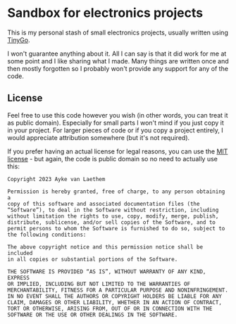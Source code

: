 # Sandbox for electronics projects

This is my personal stash of small electronics projects, usually written using [TinyGo](https://tinygo.org).

I won't guarantee anything about it. All I can say is that it did work for me at some point and I like sharing what I made. Many things are written once and then mostly forgotten so I probably won't provide any support for any of the code.

## License

Feel free to use this code however you wish (in other words, you can treat it as public domain). Especially for small parts I won't mind if you just copy it in your project. For larger pieces of code or if you copy a project entirely, I would appreciate attribution somewhere (but it's not required).

If you prefer having an actual license for legal reasons, you can use the [MIT license](https://opensource.org/license/mit/) - but again, the code is public domain so no need to actually use this:

```
Copyright 2023 Ayke van Laethem

Permission is hereby granted, free of charge, to any person obtaining a
copy of this software and associated documentation files (the
“Software”), to deal in the Software without restriction, including
without limitation the rights to use, copy, modify, merge, publish,
distribute, sublicense, and/or sell copies of the Software, and to
permit persons to whom the Software is furnished to do so, subject to
the following conditions:

The above copyright notice and this permission notice shall be included
in all copies or substantial portions of the Software.

THE SOFTWARE IS PROVIDED “AS IS”, WITHOUT WARRANTY OF ANY KIND, EXPRESS
OR IMPLIED, INCLUDING BUT NOT LIMITED TO THE WARRANTIES OF
MERCHANTABILITY, FITNESS FOR A PARTICULAR PURPOSE AND NONINFRINGEMENT.
IN NO EVENT SHALL THE AUTHORS OR COPYRIGHT HOLDERS BE LIABLE FOR ANY
CLAIM, DAMAGES OR OTHER LIABILITY, WHETHER IN AN ACTION OF CONTRACT,
TORT OR OTHERWISE, ARISING FROM, OUT OF OR IN CONNECTION WITH THE
SOFTWARE OR THE USE OR OTHER DEALINGS IN THE SOFTWARE.
```
